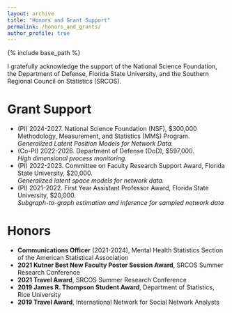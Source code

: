 ```yaml
--- 
layout: archive
title: "Honors and Grant Support"
permalink: /honors_and_grants/
author_profile: true
---
```


{% include base_path %}

I gratefully acknowledge the support of the National Science Foundation, the Department of Defense, 
Florida State University, 
and the Southern Regional Council on Statistics (SRCOS). 


Grant Support 
======
<ul>
<li>
(PI) 2024-2027. National Science Foundation (NSF), $300,000<br>
Methodology, Measurement, and Statistics (MMS) Program.<br> 
<i>Generalized Latent Position Models for Network Data.</i> 
</li>
<li>
(Co-PI) 2022-2026. Department of Defense (DoD), $597,000.<br>
<i>High dimensional process monitoring.</i> 
</li>
<li>
(PI) 2022-2023. 
Committee on Faculty Research Support Award, Florida State University, $20,000.<br>
<i>Generalized latent space models for network data.</i>
</li>
<li>
(PI) 2021-2022. First Year Assistant Professor Award, Florida State University, $20,000.<br>
<i>Subgraph-to-graph estimation and inference for sampled network data</i>
</li>
</ul>


Honors
=========
<ul>
<li>
<b>Communications Officer</b> (2021-2024), Mental Health Statistics Section of the American Statistical Association 
</li>
<li>
<b>2021 Kutner Best New Faculty Poster Session Award</b>, SRCOS Summer Research Conference
</li>
<li>
<b>2021 Travel Award</b>, SRCOS Summer Research Conference
</li>
<li>
<b>2019 James R. Thompson Student Award</b>, Department of Statistics, Rice University
</li>
<li>
<b>2019 Travel Award</b>, International Network for Social Network Analysts
</li>
</ul>


